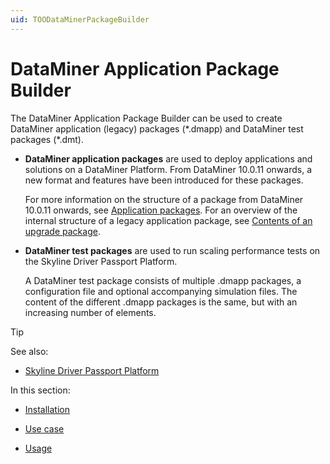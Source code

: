 ```yaml
---
uid: TOODataMinerPackageBuilder
---
```


# DataMiner Application Package Builder

The DataMiner Application Package Builder can be used to create DataMiner application (legacy) packages (\*.dmapp) and DataMiner test packages (\*.dmt).

- **DataMiner application packages** are used to deploy applications and solutions on a DataMiner Platform. From DataMiner 10.0.11 onwards, a new format and features have been introduced for these packages.

    For more information on the structure of a package from DataMiner 10.0.11 onwards, see [Application packages](xref:TOOApplicationPackages#application-packages).
    For an overview of the internal structure of a legacy application package, see [Contents of an upgrade package](xref:Contents_of_an_upgrade_package).

- **DataMiner test packages** are used to run scaling performance tests on the Skyline Driver Passport Platform.

    A DataMiner test package consists of multiple .dmapp packages, a configuration file and optional accompanying simulation files. The content of the different .dmapp packages is the same, but with an increasing number of elements.

> [!TIP]
> See also:
> -  [Skyline Driver Passport Platform](xref:TOODriverPassportPlatform#skyline-driver-passport-platform)

In this section:

- [Installation](xref:Installation)

- [Use case](xref:Use_case)

- [Usage](xref:Usage)
